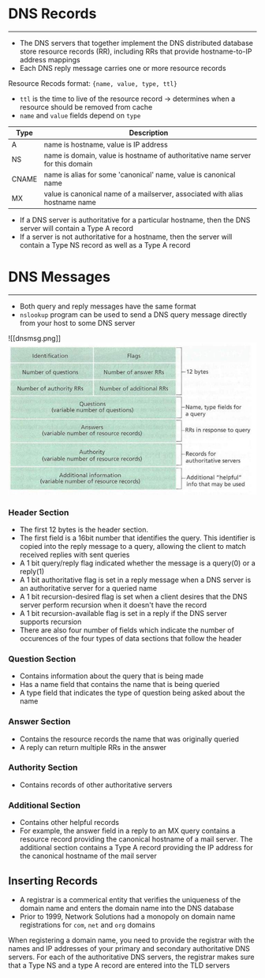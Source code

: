 # DNS Records
---
- The DNS servers that together implement the DNS distributed database store resource records (RR), including RRs that provide hostname-to-IP address mappings
- Each DNS reply message carries one or more resource records

Resource Recods format: `{name, value, type, ttl}`
- `ttl` is the time to live of the resource record -> determines when a resource should be removed from cache
- `name` and `value` fields depend on `type`

| Type  | Description                                                                    |
| ----- | ------------------------------------------------------------------------------ |
| A     | name is hostname, value is IP address                                          |
| NS    | name is domain, value is hostname of authoritative name server for this domain |
| CNAME | name is alias for some 'canonical' name, value is canonical name               |
| MX    | value is canonical name of a mailserver, associated with alias hostname name                                                                               |

- If a DNS server is authoritative for a particular hostname, then the DNS server will contain a Type A record
- If a server is not authoritative for a hostname, then the server will contain a Type NS record as well as a Type A record

# DNS Messages
---
- Both query and reply messages have the same format
- `nslookup` program can be used to send a DNS query message directly from your host to some DNS server

![[dnsmsg.png]]
 ![dnsmsg](https://github.com/Shogunkayo/PES_Notes/blob/main/Computer%20Networks/Images/dnsmsg.png)

### Header Section
- The first 12 bytes is the header section. 
- The first field is a 16bit number that identifies the query. This identifier is copied into the reply message to a query, allowing the client to match received replies with sent queries
- A 1 bit query/reply flag indicated whether the message is a query(0) or a reply(1)
- A 1 bit authoritative flag is set in a reply message when a DNS server is an authoritative server for a queried name
- A 1 bit recursion-desired flag is set when a client desires that the DNS server perform recursion when it doesn't have the record
- A 1 bit recursion-available flag is set in a reply if the DNS server supports recursion
- There are also four number of fields which indicate the number of occurences of the four types of data sections that follow the header

### Question Section
- Contains information about the query that is being made
- Has a name field that contains the name that is being queried
- A type field that indicates the type of question being asked about the name

### Answer Section
- Contains the resource records the name that was originally queried
- A reply can return multiple RRs in the answer

### Authority Section
- Contains records of other authoritative servers

### Additional Section
- Contains other helpful records
- For example, the answer field in a reply to an MX query contains a resource record providing the canonical hostname of a mail server. The additional section contains a Type A record providing the IP address for the canonical hostname of the mail server

## Inserting Records
- A registrar is a commerical entity that verifies the uniqueness of the domain name and enters the domain name into the DNS database 
- Prior to 1999, Network Solutions had a monopoly on domain name registrations for `com`, `net` and `org` domains

When registering a domain name, you need to provide the registrar with the names and IP addresses of your primary and secondary authoritative DNS servers. For each of the authoritative DNS servers, the registrar makes sure that a Type NS and a type A record are entered into the TLD servers


